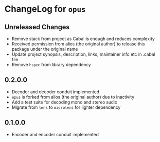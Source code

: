 # ChangeLog for `opus`

## Unreleased Changes

- Remove stack from project as Cabal is enough and reduces complexity
- Received permission from alios (the original author) to release this package under the original name
- Update project synopsis, description, links, maintainer info etc in .cabal file
- Remove `hspec` from library dependency

## 0.2.0.0

- Decoder and decoder conduit implemented
- `opus` is forked from alios (the original author) due to inactivity
- Add a test suite for decoding mono and stereo audio
- Migrate from `lens` to `microlens` for lighter dependency

## 0.1.0.0

- Encoder and encoder conduit implemented
